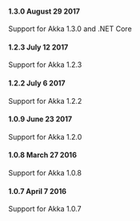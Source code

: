 #### 1.3.0 August 29 2017 ####

Support for Akka 1.3.0 and .NET Core

#### 1.2.3 July 12 2017 ####

Support for Akka 1.2.3

#### 1.2.2 July 6 2017 ####

Support for Akka 1.2.2

#### 1.0.9 June 23 2017 ####

Support for Akka 1.2.0

#### 1.0.8 March 27 2016 ####

Support for Akka 1.0.8

#### 1.0.7 April 7 2016 ####

Support for Akka 1.0.7
